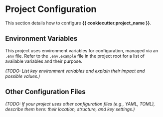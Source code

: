 # Project Configuration

This section details how to configure **{{ cookiecutter.project_name }}**.

## Environment Variables
This project uses environment variables for configuration, managed via an `.env` file. Refer to the `.env.example` file in the project root for a list of available variables and their purpose.

*(TODO: List key environment variables and explain their impact and possible values.)*

## Other Configuration Files
*(TODO: If your project uses other configuration files (e.g., YAML, TOML), describe them here: their location, structure, and key settings.)*